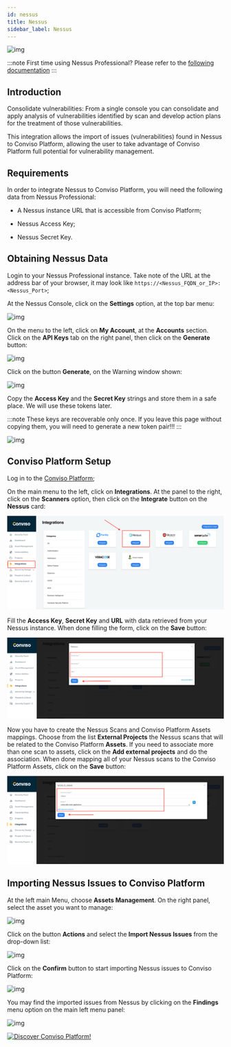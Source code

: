 ```yaml
---
id: nessus
title: Nessus
sidebar_label: Nessus
---
```


<div style={{textAlign: 'center'}}>

![img](../../../static/img/nessus.png)

</div>

:::note
First time using Nessus Professional? Please refer to the [following documentation](https://docs.tenable.com/Nessus.htm)
:::

## Introduction

Consolidate vulnerabilities: From a single console you can consolidate and apply analysis of vulnerabilities identified by scan and develop action plans for the treatment of those vulnerabilities.

This integration allows the import of issues (vulnerabilities) found in Nessus to Conviso Platform, allowing the user to take advantage of Conviso Platform full potential for vulnerability management.

## Requirements

In order to integrate Nessus to Conviso Platform, you will need the following data from Nessus Professional:

- A Nessus instance URL that is accessible from Conviso Platform;

- Nessus Access Key;

- Nessus Secret Key.

## Obtaining Nessus Data

Login to your Nessus Professional instance. Take note of the URL at the address bar of your browser, it may look like ```https://<Nessus_FQDN_or_IP>:<Nessus_Port>```;

At the Nessus Console, click on the **Settings** option, at the top bar menu:

<div style={{textAlign: 'center'}}>

![img](../../../static/img/nessus-img1.png)

</div>

On the menu to the left, click on **My Account**, at the **Accounts** section. Click on the **API Keys** tab on the right panel, then click on the **Generate** button:

<div style={{textAlign: 'center'}}>

![img](../../../static/img/nessus-img2.png)

</div>

Click on the button **Generate**, on the Warning window shown: 

<div style={{textAlign: 'center'}}>

![img](../../../static/img/nessus-img3.png)

</div>

Copy the **Access Key** and the **Secret Key** strings and store them in a safe place. We will use these tokens later.

:::note
These keys are recoverable only once. If you leave this page without copying them, you will need to generate a new token pair!!!
::: 

<div style={{textAlign: 'center'}}>

![img](../../../static/img/nessus-img4.png)

</div>

## Conviso Platform Setup

Log in to the [Conviso Platform](https://app.convisoappsec.com);

On the main menu to the left, click on **Integrations**. At the panel to the right, click on the **Scanners** option, then click on the **Integrate** button on the **Nessus** card:

<div style={{textAlign: 'center'}}>

![img](../../../static/img/nessus-img5.png)

</div>

Fill the **Access Key**, **Secret Key** and **URL** with data retrieved from your Nessus instance. When done filling the form, click on the **Save** button:

<div style={{textAlign: 'center'}}>

![img](../../../static/img/nessus-img6.png)

</div>

Now you have to create the Nessus Scans and Conviso Platform Assets mappings. Choose from the list **External Projects** the Nessus scans that will be related to the Conviso Platform **Assets**. If you need to associate more than one scan to assets, click on the **Add external projects** and do the association. When done mapping all of your Nessus scans to the Conviso Platform Assets, click on the **Save** button:

<div style={{textAlign: 'center'}}>

![img](../../../static/img/nessus-img7.png)

</div>

## Importing Nessus Issues to Conviso Platform

At the left main Menu, choose **Assets Management**. On the right panel, select the asset you want to manage:

<div style={{textAlign: 'center'}}>

![img](../../../static/img/nessus-img8.png)

</div>

Click on the button **Actions** and select the **Import Nessus Issues** from the drop-down list:

<div style={{textAlign: 'center'}}>

![img](../../../static/img/nessus-img9.png)

</div>

Click on the **Confirm** button to start importing Nessus issues to Conviso Platform:

<div style={{textAlign: 'center'}}>

![img](../../../static/img/nessus-img10.png)

</div>

You may find the imported issues from Nessus by clicking on the **Findings** menu option on the main left menu panel:

<div style={{textAlign: 'center'}}>

![img](../../../static/img/nessus-img11.png)

</div>

[![Discover Conviso Platform!](https://no-cache.hubspot.com/cta/default/5613826/interactive-125788977029.png)](https://cta-service-cms2.hubspot.com/web-interactives/public/v1/track/redirect?encryptedPayload=AVxigLKtcWzoFbzpyImNNQsXC9S54LjJuklwM39zNd7hvSoR%2FVTX%2FXjNdqdcIIDaZwGiNwYii5hXwRR06puch8xINMyL3EXxTMuSG8Le9if9juV3u%2F%2BX%2FCKsCZN1tLpW39gGnNpiLedq%2BrrfmYxgh8G%2BTcRBEWaKasQ%3D&webInteractiveContentId=125788977029&portalId=5613826)